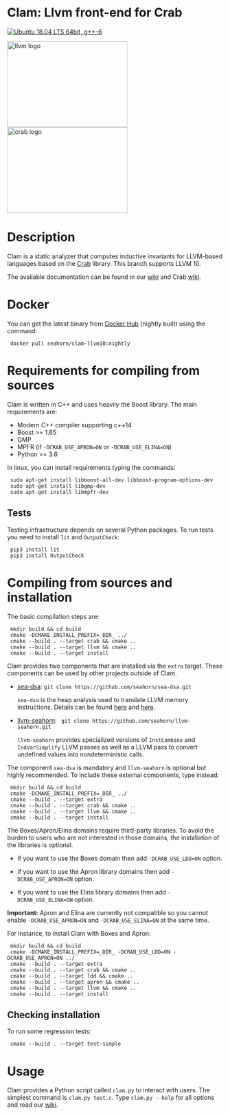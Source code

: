 # Clam: Llvm front-end for Crab #

<a href="https://github.com/seahorn/crab-llvm/actions"><img src="https://github.com/seahorn/crab-llvm/workflows/CI/badge.svg" title="Ubuntu 18.04 LTS 64bit, g++-6"/></a>


<img src="https://llvm.org/img/LLVMWyvernSmall.png" alt="llvm logo" width=280 height=200 /><img src="http://i.imgur.com/IDKhq5h.png" alt="crab logo" width=280 height=200 /> 

# Description # 

Clam is a static analyzer that computes inductive invariants for
LLVM-based languages based on
the [Crab](https://github.com/seahorn/crab) library. This branch
supports LLVM 10.

The available documentation can be found in
our [wiki](https://github.com/seahorn/crab-llvm/wiki/Home) and Crab [wiki](https://github.com/seahorn/crab/wiki).

# Docker #

You can get the latest binary
from [Docker Hub](https://hub.docker.com/) (nightly built) using the
command:

     docker pull seahorn/clam-llvm10:nightly

# Requirements for compiling from sources #

Clam is written in C++ and uses heavily the Boost library. The
main requirements are:

- Modern C++ compiler supporting c++14 
- Boost >= 1.65
- GMP 
- MPFR (if `-DCRAB_USE_APRON=ON` or `-DCRAB_USE_ELINA=ON`)
- Python >= 3.6

In linux, you can install requirements typing the commands:

     sudo apt-get install libboost-all-dev libboost-program-options-dev
     sudo apt-get install libgmp-dev
     sudo apt-get install libmpfr-dev	


## Tests ##

Testing infrastructure depends on several Python packages. 
To run tests you need to install `lit` and `OutputCheck`:

     pip3 install lit
     pip3 install OutputCheck

# Compiling from sources and installation # 

The basic compilation steps are:

     mkdir build && cd build
     cmake -DCMAKE_INSTALL_PREFIX=_DIR_ ../
     cmake --build . --target crab && cmake ..
     cmake --build . --target llvm && cmake ..      
     cmake --build . --target install 


Clam provides two components that are installed via the `extra`
target. These components can be used by other projects outside of
Clam. 
  
* [sea-dsa](https://github.com/seahorn/sea-dsa): ```git clone https://github.com/seahorn/sea-dsa.git```

  `sea-dsa` is the heap analysis used to translate LLVM memory
  instructions. Details can be
  found [here](https://jorgenavas.github.io/papers/sea-dsa-SAS17.pdf)
  and [here](https://jorgenavas.github.io/papers/tea-dsa-fmcad19.pdf).
  
* [llvm-seahorn](https://github.com/seahorn/llvm-seahorn): ``` git clone https://github.com/seahorn/llvm-seahorn.git```

   `llvm-seahorn` provides specialized versions of `InstCombine` and
   `IndVarSimplify` LLVM passes as well as a LLVM pass to convert undefined values into nondeterministic calls.

The component `sea-dsa` is mandatory and `llvm-seahorn` is optional but highly
recommended. To include these external components, type instead:

     mkdir build && cd build
     cmake -DCMAKE_INSTALL_PREFIX=_DIR_ ../
     cmake --build . --target extra            
     cmake --build . --target crab && cmake ..
     cmake --build . --target llvm && cmake ..           
     cmake --build . --target install 

The Boxes/Apron/Elina domains require third-party libraries. To avoid
the burden to users who are not interested in those domains, the
installation of the libraries is optional.

- If you want to use the Boxes domain then add `-DCRAB_USE_LDD=ON` option.

- If you want to use the Apron library domains then add
  `-DCRAB_USE_APRON=ON` option.

- If you want to use the Elina library domains then add
  `-DCRAB_USE_ELINA=ON` option.

**Important:** Apron and Elina are currently not compatible so you
cannot enable `-DCRAB_USE_APRON=ON` and `-DCRAB_USE_ELINA=ON` at the same time. 

For instance, to install Clam with Boxes and Apron:

     mkdir build && cd build
     cmake -DCMAKE_INSTALL_PREFIX=_DIR_ -DCRAB_USE_LDD=ON -DCRAB_USE_APRON=ON ../
     cmake --build . --target extra                 
     cmake --build . --target crab && cmake ..
     cmake --build . --target ldd && cmake ..
     cmake --build . --target apron && cmake ..
     cmake --build . --target llvm && cmake ..                
     cmake --build . --target install 

## Checking installation ## 

To run some regression tests:

     cmake --build . --target test-simple

# Usage #

Clam provides a Python script called `clam.py` to interact with
users. The simplest command is `clam.py test.c`. Type `clam.py --help`
for all options and read
our [wiki](https://github.com/seahorn/clam/wiki/ClamUsage).


  
  

